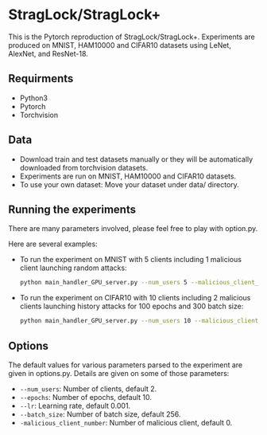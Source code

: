 # StragLock/StragLock+

This is the Pytorch reproduction of StragLock/StragLock+. Experiments are produced on MNIST, HAM10000 and CIFAR10 datasets using LeNet, AlexNet, and ResNet-18.

## Requirments
 - Python3
 - Pytorch
 - Torchvision

## Data
 - Download train and test datasets manually or they will be automatically downloaded from torchvision datasets.
 - Experiments are run on MNIST, HAM10000 and CIFAR10 datasets.
 - To use your own dataset: Move your dataset under data/ directory.

## Running the experiments

There are many parameters involved, please feel free to play with option.py.

Here are several examples:
 - To run the experiment on MNIST with 5 clients including 1 malicious client launching random attacks:

   ```sh
   python main_handler_GPU_server.py --num_users 5 --malicious_client_number 1 --malicious_index 1 --dataset 'MNIST'
   
 - To run the experiment on CIFAR10 with 10 clients including 2 malicious clients launching history attacks for 100 epochs and 300 batch size:
   ```sh
   python main_handler_GPU_server.py --num_users 10 --malicious_client_number21 --malicious_index 2 --dataset 'CIFAR10' --epochs 100 --batch_size 300

  ## Options
  The default values for various parameters parsed to the experiment are given in options.py. Details are given on some of those parameters:

 - `--num_users`: Number of clients, default 2.
 - `--epochs`: Number of epochs, default 10.
 - `--lr`: Learning rate, default 0.001.
 - `--batch_size`: Number of batch size, default 256.
 - `-malicious_client_number`: Number of malicious client, default 0.
